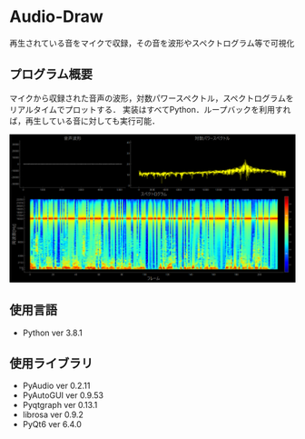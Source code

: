 # Audio-Draw
再生されている音をマイクで収録，その音を波形やスペクトログラム等で可視化

## プログラム概要
マイクから収録された音声の波形，対数パワースペクトル，スペクトログラムをリアルタイムでプロットする．
実装はすべてPython．ループバックを利用すれば，再生している音に対しても実行可能．


![](pic/spec_screen_shot.png)

## 使用言語
- Python ver 3.8.1
## 使用ライブラリ
- PyAudio ver 0.2.11
- PyAutoGUI ver 0.9.53
- Pyqtgraph ver 0.13.1
- librosa ver 0.9.2
- PyQt6 ver 6.4.0

